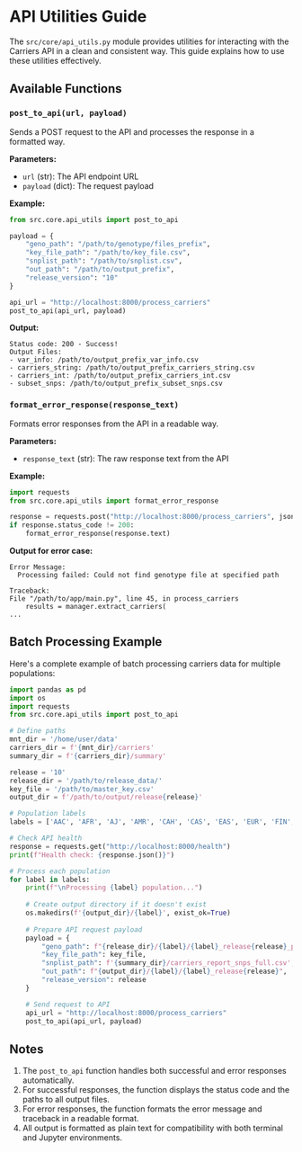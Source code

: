 # API Utilities Guide

The `src/core/api_utils.py` module provides utilities for interacting with the Carriers API in a clean and consistent way. This guide explains how to use these utilities effectively.

## Available Functions

### `post_to_api(url, payload)`

Sends a POST request to the API and processes the response in a formatted way.

**Parameters:**
- `url` (str): The API endpoint URL
- `payload` (dict): The request payload

**Example:**
```python
from src.core.api_utils import post_to_api

payload = {
    "geno_path": "/path/to/genotype/files_prefix",
    "key_file_path": "/path/to/key_file.csv",
    "snplist_path": "/path/to/snplist.csv",
    "out_path": "/path/to/output_prefix",
    "release_version": "10"
}

api_url = "http://localhost:8000/process_carriers"
post_to_api(api_url, payload)
```

**Output:**
```
Status code: 200 - Success!
Output Files:
- var_info: /path/to/output_prefix_var_info.csv
- carriers_string: /path/to/output_prefix_carriers_string.csv
- carriers_int: /path/to/output_prefix_carriers_int.csv
- subset_snps: /path/to/output_prefix_subset_snps.csv
```

### `format_error_response(response_text)`

Formats error responses from the API in a readable way.

**Parameters:**
- `response_text` (str): The raw response text from the API

**Example:**
```python
import requests
from src.core.api_utils import format_error_response

response = requests.post("http://localhost:8000/process_carriers", json=payload)
if response.status_code != 200:
    format_error_response(response.text)
```

**Output for error case:**
```
Error Message:
  Processing failed: Could not find genotype file at specified path

Traceback:
File "/path/to/app/main.py", line 45, in process_carriers
    results = manager.extract_carriers(
...
```

## Batch Processing Example

Here's a complete example of batch processing carriers data for multiple populations:

```python
import pandas as pd
import os
import requests
from src.core.api_utils import post_to_api

# Define paths
mnt_dir = '/home/user/data'
carriers_dir = f'{mnt_dir}/carriers'
summary_dir = f'{carriers_dir}/summary'

release = '10'
release_dir = '/path/to/release_data/'
key_file = '/path/to/master_key.csv'
output_dir = f'/path/to/output/release{release}'

# Population labels
labels = ['AAC', 'AFR', 'AJ', 'AMR', 'CAH', 'CAS', 'EAS', 'EUR', 'FIN','MDE', 'SAS']

# Check API health
response = requests.get("http://localhost:8000/health")
print(f"Health check: {response.json()}")

# Process each population
for label in labels:
    print(f"\nProcessing {label} population...")
    
    # Create output directory if it doesn't exist
    os.makedirs(f'{output_dir}/{label}', exist_ok=True)
    
    # Prepare API request payload
    payload = {
        "geno_path": f"{release_dir}/{label}/{label}_release{release}_prefix",
        "key_file_path": key_file,
        "snplist_path": f'{summary_dir}/carriers_report_snps_full.csv',
        "out_path": f"{output_dir}/{label}/{label}_release{release}",
        "release_version": release
    }

    # Send request to API
    api_url = "http://localhost:8000/process_carriers"
    post_to_api(api_url, payload)
```

## Notes

1. The `post_to_api` function handles both successful and error responses automatically.
2. For successful responses, the function displays the status code and the paths to all output files.
3. For error responses, the function formats the error message and traceback in a readable format.
4. All output is formatted as plain text for compatibility with both terminal and Jupyter environments.